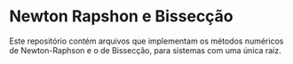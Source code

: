 # Newton Rapshon e Bissecção

Este repositório contém arquivos que implementam os métodos numéricos de Newton-Raphson e o de Bissecção, para sistemas com uma única raíz.
